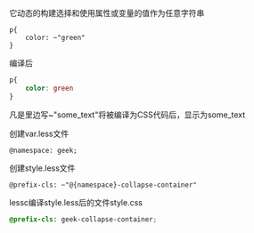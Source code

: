 它动态的构建选择和使用属性或变量的值作为任意字符串

```less
p{
    color: ~"green"
}
```

编译后

```css
p{
    color: green
}
```

凡是里边写~"some_text"将被编译为CSS代码后，显示为some_text

创建var.less文件

```less
@namespace: geek;
```

创建style.less文件

```less
@prefix-cls: ~"@{namespace}-collapse-container"
```

lessc编译style.less后的文件style.css

```css
@prefix-cls: geek-collapse-container;
```
